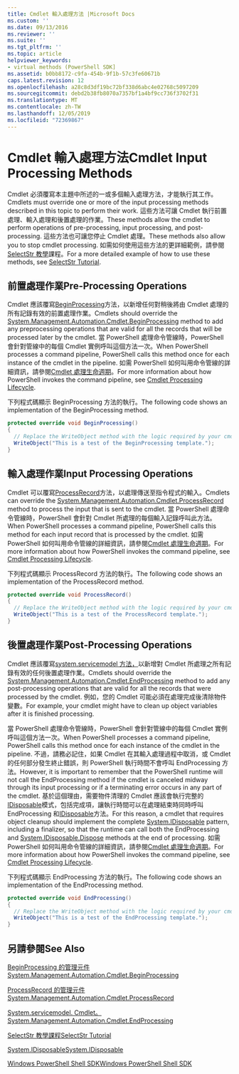 ```yaml
---
title: Cmdlet 輸入處理方法 |Microsoft Docs
ms.custom: ''
ms.date: 09/13/2016
ms.reviewer: ''
ms.suite: ''
ms.tgt_pltfrm: ''
ms.topic: article
helpviewer_keywords:
- virtual methods (PowerShell SDK]
ms.assetid: b0bb8172-c9fa-454b-9f1b-57c3fe60671b
caps.latest.revision: 12
ms.openlocfilehash: a28c8d3df19bc72bf338d6abc4e02768c5097209
ms.sourcegitcommit: debd2b38fb8070a7357bf1a4bf9cc736f3702f31
ms.translationtype: MT
ms.contentlocale: zh-TW
ms.lasthandoff: 12/05/2019
ms.locfileid: "72369867"
---
```

# <a name="cmdlet-input-processing-methods"></a><span data-ttu-id="692dc-102">Cmdlet 輸入處理方法</span><span class="sxs-lookup"><span data-stu-id="692dc-102">Cmdlet Input Processing Methods</span></span>

<span data-ttu-id="692dc-103">Cmdlet 必須覆寫本主題中所述的一或多個輸入處理方法，才能執行其工作。</span><span class="sxs-lookup"><span data-stu-id="692dc-103">Cmdlets must override one or more of the input processing methods described in this topic to perform their work.</span></span>
<span data-ttu-id="692dc-104">這些方法可讓 Cmdlet 執行前置處理、輸入處理和後置處理的作業。</span><span class="sxs-lookup"><span data-stu-id="692dc-104">These methods allow the cmdlet to perform operations of pre-processing, input processing, and post-processing.</span></span>
<span data-ttu-id="692dc-105">這些方法也可讓您停止 Cmdlet 處理。</span><span class="sxs-lookup"><span data-stu-id="692dc-105">These methods also allow you to stop cmdlet processing.</span></span>
<span data-ttu-id="692dc-106">如需如何使用這些方法的更詳細範例，請參閱[SelectStr 教學](selectstr-tutorial.md)課程。</span><span class="sxs-lookup"><span data-stu-id="692dc-106">For a more detailed example of how to use these methods, see [SelectStr Tutorial](selectstr-tutorial.md).</span></span>

## <a name="pre-processing-operations"></a><span data-ttu-id="692dc-107">前置處理作業</span><span class="sxs-lookup"><span data-stu-id="692dc-107">Pre-Processing Operations</span></span>

<span data-ttu-id="692dc-108">Cmdlet 應該覆寫[BeginProcessing](/dotnet/api/System.Management.Automation.Cmdlet.BeginProcessing)方法，以新增任何對稍後將由 Cmdlet 處理的所有記錄有效的前置處理作業。</span><span class="sxs-lookup"><span data-stu-id="692dc-108">Cmdlets should override the [System.Management.Automation.Cmdlet.BeginProcessing](/dotnet/api/System.Management.Automation.Cmdlet.BeginProcessing) method to add any preprocessing operations that are valid for all the records that will be processed later by the cmdlet.</span></span>
<span data-ttu-id="692dc-109">當 PowerShell 處理命令管線時，PowerShell 會針對管線中的每個 Cmdlet 實例呼叫這個方法一次。</span><span class="sxs-lookup"><span data-stu-id="692dc-109">When PowerShell processes a command pipeline, PowerShell calls this method once for each instance of the cmdlet in the pipeline.</span></span>
<span data-ttu-id="692dc-110">如需 PowerShell 如何叫用命令管線的詳細資訊，請參閱[Cmdlet 處理生命週期](/previous-versions/ms714429(v=vs.85))。</span><span class="sxs-lookup"><span data-stu-id="692dc-110">For more information about how PowerShell invokes the command pipeline, see [Cmdlet Processing Lifecycle](/previous-versions/ms714429(v=vs.85)).</span></span>

<span data-ttu-id="692dc-111">下列程式碼顯示 BeginProcessing 方法的執行。</span><span class="sxs-lookup"><span data-stu-id="692dc-111">The following code shows an implementation of the BeginProcessing method.</span></span>

```csharp
protected override void BeginProcessing()
{
  // Replace the WriteObject method with the logic required by your cmdlet.
  WriteObject("This is a test of the BeginProcessing template.");
}
```

## <a name="input-processing-operations"></a><span data-ttu-id="692dc-112">輸入處理作業</span><span class="sxs-lookup"><span data-stu-id="692dc-112">Input Processing Operations</span></span>

<span data-ttu-id="692dc-113">Cmdlet 可以覆寫[ProcessRecord](/dotnet/api/System.Management.Automation.Cmdlet.ProcessRecord)方法，以處理傳送至指令程式的輸入。</span><span class="sxs-lookup"><span data-stu-id="692dc-113">Cmdlets can override the [System.Management.Automation.Cmdlet.ProcessRecord](/dotnet/api/System.Management.Automation.Cmdlet.ProcessRecord) method to process the input that is sent to the cmdlet.</span></span>
<span data-ttu-id="692dc-114">當 PowerShell 處理命令管線時，PowerShell 會針對 Cmdlet 所處理的每個輸入記錄呼叫此方法。</span><span class="sxs-lookup"><span data-stu-id="692dc-114">When PowerShell processes a command pipeline, PowerShell calls this method for each input record that is processed by the cmdlet.</span></span>
<span data-ttu-id="692dc-115">如需 PowerShell 如何叫用命令管線的詳細資訊，請參閱[Cmdlet 處理生命週期](/previous-versions/ms714429(v=vs.85))。</span><span class="sxs-lookup"><span data-stu-id="692dc-115">For more information about how PowerShell invokes the command pipeline, see [Cmdlet Processing Lifecycle](/previous-versions/ms714429(v=vs.85)).</span></span>

<span data-ttu-id="692dc-116">下列程式碼顯示 ProcessRecord 方法的執行。</span><span class="sxs-lookup"><span data-stu-id="692dc-116">The following code shows an implementation of the ProcessRecord method.</span></span>

```csharp
protected override void ProcessRecord()
{
  // Replace the WriteObject method with the logic required by your cmdlet.
  WriteObject("This is a test of the ProcessRecord template.");
}
```

## <a name="post-processing-operations"></a><span data-ttu-id="692dc-117">後置處理作業</span><span class="sxs-lookup"><span data-stu-id="692dc-117">Post-Processing Operations</span></span>

<span data-ttu-id="692dc-118">Cmdlet 應該覆寫[system.servicemodel 方法，](/dotnet/api/System.Management.Automation.Cmdlet.EndProcessing)以新增對 Cmdlet 所處理之所有記錄有效的任何後置處理作業。</span><span class="sxs-lookup"><span data-stu-id="692dc-118">Cmdlets should override the [System.Management.Automation.Cmdlet.EndProcessing](/dotnet/api/System.Management.Automation.Cmdlet.EndProcessing) method to add any post-processing operations that are valid for all the records that were processed by the cmdlet.</span></span>
<span data-ttu-id="692dc-119">例如，您的 Cmdlet 可能必須在處理完成後清除物件變數。</span><span class="sxs-lookup"><span data-stu-id="692dc-119">For example, your cmdlet might have to clean up object variables after it is finished processing.</span></span>

<span data-ttu-id="692dc-120">當 PowerShell 處理命令管線時，PowerShell 會針對管線中的每個 Cmdlet 實例呼叫這個方法一次。</span><span class="sxs-lookup"><span data-stu-id="692dc-120">When PowerShell processes a command pipeline, PowerShell calls this method once for each instance of the cmdlet in the pipeline.</span></span>
<span data-ttu-id="692dc-121">不過，請務必記住，如果 Cmdlet 在其輸入處理過程中取消，或 Cmdlet 的任何部分發生終止錯誤，則 PowerShell 執行時間不會呼叫 EndProcessing 方法。</span><span class="sxs-lookup"><span data-stu-id="692dc-121">However, it is important to remember that the PowerShell runtime will not call the EndProcessing method if the cmdlet is canceled midway through its input processing or if a terminating error occurs in any part of the cmdlet.</span></span>
<span data-ttu-id="692dc-122">基於這個理由，需要物件清理的 Cmdlet 應該會執行完整的[IDisposable](/dotnet/api/System.IDisposable)模式，包括完成項，讓執行時間可以在處理結束時同時呼叫 EndProcessing 和[IDisposable](/dotnet/api/System.IDisposable.Dispose)方法。</span><span class="sxs-lookup"><span data-stu-id="692dc-122">For this reason, a cmdlet that requires object cleanup should implement the complete [System.IDisposable](/dotnet/api/System.IDisposable) pattern, including a finalizer, so that the runtime can call both the EndProcessing and [System.IDisposable.Dispose](/dotnet/api/System.IDisposable.Dispose) methods at the end of processing.</span></span>
<span data-ttu-id="692dc-123">如需 PowerShell 如何叫用命令管線的詳細資訊，請參閱[Cmdlet 處理生命週期](/previous-versions/ms714429(v=vs.85))。</span><span class="sxs-lookup"><span data-stu-id="692dc-123">For more information about how PowerShell invokes the command pipeline, see [Cmdlet Processing Lifecycle](/previous-versions/ms714429(v=vs.85)).</span></span>

<span data-ttu-id="692dc-124">下列程式碼顯示 EndProcessing 方法的執行。</span><span class="sxs-lookup"><span data-stu-id="692dc-124">The following code shows an implementation of the EndProcessing method.</span></span>

```csharp
protected override void EndProcessing()
{
  // Replace the WriteObject method with the logic required by your cmdlet.
  WriteObject("This is a test of the EndProcessing template.");
}
```

## <a name="see-also"></a><span data-ttu-id="692dc-125">另請參閱</span><span class="sxs-lookup"><span data-stu-id="692dc-125">See Also</span></span>

[<span data-ttu-id="692dc-126">BeginProcessing 的管理元件</span><span class="sxs-lookup"><span data-stu-id="692dc-126">System.Management.Automation.Cmdlet.BeginProcessing</span></span>](/dotnet/api/System.Management.Automation.Cmdlet.BeginProcessing)

[<span data-ttu-id="692dc-127">ProcessRecord 的管理元件</span><span class="sxs-lookup"><span data-stu-id="692dc-127">System.Management.Automation.Cmdlet.ProcessRecord</span></span>](/dotnet/api/System.Management.Automation.Cmdlet.ProcessRecord)

[<span data-ttu-id="692dc-128">System.servicemodel. Cmdlet。</span><span class="sxs-lookup"><span data-stu-id="692dc-128">System.Management.Automation.Cmdlet.EndProcessing</span></span>](/dotnet/api/System.Management.Automation.Cmdlet.EndProcessing)

[<span data-ttu-id="692dc-129">SelectStr 教學課程</span><span class="sxs-lookup"><span data-stu-id="692dc-129">SelectStr Tutorial</span></span>](selectstr-tutorial.md)

[<span data-ttu-id="692dc-130">System.IDisposable</span><span class="sxs-lookup"><span data-stu-id="692dc-130">System.IDisposable</span></span>](/dotnet/api/System.IDisposable)

[<span data-ttu-id="692dc-131">Windows PowerShell Shell SDK</span><span class="sxs-lookup"><span data-stu-id="692dc-131">Windows PowerShell Shell SDK</span></span>](../windows-powershell-reference.md)
